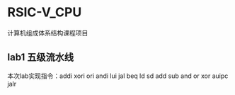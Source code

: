 # RSIC-V_CPU
计算机组成体系结构课程项目
## lab1 五级流水线
本次lab实现指令：addi xori ori andi lui jal beq ld sd add sub and or xor auipc jalr
